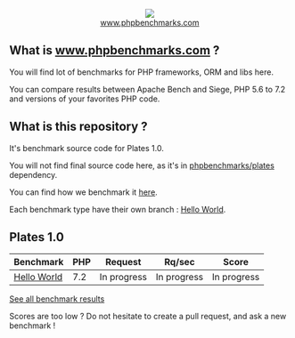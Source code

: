<p align="center">
  <img src="http://www.phpbenchmarks.com/images/logo_github.png">
  <br>
  <a href="http://www.phpbenchmarks.com" target="_blank">www.phpbenchmarks.com</a>
</p>

## What is www.phpbenchmarks.com ?

You will find lot of benchmarks for PHP frameworks, ORM and libs here.

You can compare results between Apache Bench and Siege, PHP 5.6 to 7.2 and versions of your favorites PHP code.

## What is this repository ?

It's benchmark source code for Plates 1.0.

You will not find final source code here, as it's in [phpbenchmarks/plates](https://github.com/phpbenchmarks/plates/tree/1.2.0) dependency.

You can find how we benchmark it [here](http://www.phpbenchmarks.com/en/benchmark-protocol.html).

Each benchmark type have their own branch :
[Hello World](https://github.com/phpbenchmarks/plates-1-0/tree/helloworld).

## Plates 1.0

Benchmark | PHP | Request | Rq/sec | Score
--------- | --- | ------- | ------ | -----
[Hello World](http://www.phpbenchmarks.com/en/benchmark/apache-bench/php-7.2/plates-1.0.html#benchmark-hello-world) | 7.2 | In progress | In progress | In progress

[See all benchmark results](http://www.phpbenchmarks.com/en/benchmark/plates-1.0.html)

Scores are too low ? Do not hesitate to create a pull request, and ask a new benchmark !
